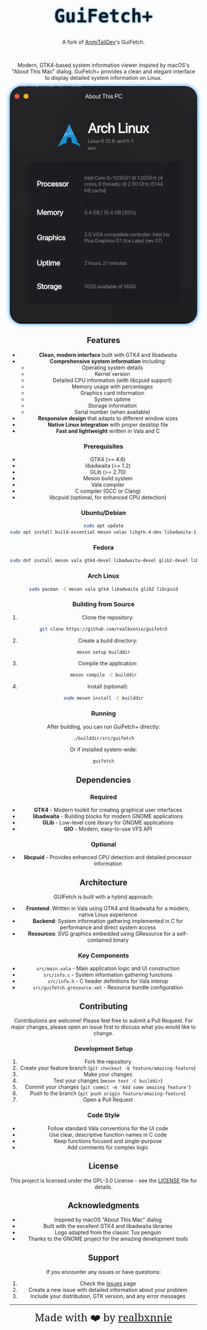<!-- IMAGINE USING HTML IN MARKDOWN :sob: -->

<center><h1 style="font-family: monospace; font-size: 3.5em; text-shadow: 0px 0px 5px rgba(0, 140, 255, 1)">GuiFetch+</h1>

A fork of [AnmiTaliDev](https://github.com/AnmiTaliDev)'s GuiFetch.

<br>

Modern, GTK4-based system information viewer inspired by macOS's "About This Mac" dialog. GuiFetch+ provides a clean and elegant interface to display detailed system information on Linux.

<img src="screenshot.png" style="box-shadow: 0px 0px 12px rgba(0, 140, 255, 1); border-radius: 2.3em">

## Features
- **Clean, modern interface** built with GTK4 and libadwaita
- **Comprehensive system information** including:
  - Operating system details
  - Kernel version
  - Detailed CPU information (with libcpuid support)
  - Memory usage with percentages
  - Graphics card information
  - System uptime
  - Storage information
  - Serial number (when available)
- **Responsive design** that adapts to different window sizes
- **Native Linux integration** with proper desktop file
- **Fast and lightweight** written in Vala and C

### Prerequisites

- GTK4 (>= 4.6)
- libadwaita (>= 1.2)
- GLib (>= 2.70)
- Meson build system
- Vala compiler
- C compiler (GCC or Clang)
- libcpuid (optional, for enhanced CPU detection)

### Ubuntu/Debian

```bash
sudo apt update
sudo apt install build-essential meson valac libgtk-4-dev libadwaita-1-dev libglib2.0-dev libgio2.0-dev libcpuid-dev
```

### Fedora

```bash
sudo dnf install meson vala gtk4-devel libadwaita-devel glib2-devel libcpuid-devel
```

### Arch Linux

```bash
sudo pacman -S meson vala gtk4 libadwaita glib2 libcpuid
```

### Building from Source
1. Clone the repository:
```bash
git clone https://github.com/realbxnnie/guifetch
```

2. Create a build directory:
```bash
meson setup builddir
```

3. Compile the application:
```bash
meson compile -C builddir
```

4. Install (optional):
```bash
sudo meson install -C builddir
```

### Running

After building, you can run GuiFetch+ directly:
```bash
./builddir/src/guifetch
```

Or if installed system-wide:
```bash
guifetch
```

## Dependencies

### Required

- **GTK4** - Modern toolkit for creating graphical user interfaces
- **libadwaita** - Building blocks for modern GNOME applications
- **GLib** - Low-level core library for GNOME applications
- **GIO** - Modern, easy-to-use VFS API

### Optional

- **libcpuid** - Provides enhanced CPU detection and detailed processor information

## Architecture

GUIFetch is built with a hybrid approach:

- **Frontend**: Written in Vala using GTK4 and libadwaita for a modern, native Linux experience
- **Backend**: System information gathering implemented in C for performance and direct system access
- **Resources**: SVG graphics embedded using GResource for a self-contained binary

### Key Components

- `src/main.vala` - Main application logic and UI construction
- `src/info.c` - System information gathering functions
- `src/info.h` - C header definitions for Vala interop
- `src/guifetch.gresource.xml` - Resource bundle configuration

## Contributing

Contributions are welcome! Please feel free to submit a Pull Request. For major changes, please open an issue first to discuss what you would like to change.

### Development Setup

1. Fork the repository
2. Create your feature branch (`git checkout -b feature/amazing-feature`)
3. Make your changes
4. Test your changes (`meson test -C builddir`)
5. Commit your changes (`git commit -m 'Add some amazing feature'`)
6. Push to the branch (`git push origin feature/amazing-feature`)
7. Open a Pull Request

### Code Style

- Follow standard Vala conventions for the UI code
- Use clear, descriptive function names in C code
- Keep functions focused and single-purpose
- Add comments for complex logic

## License

This project is licensed under the GPL-3.0 License - see the [LICENSE](LICENSE) file for details.

## Acknowledgments

- Inspired by macOS "About This Mac" dialog
- Built with the excellent GTK4 and libadwaita libraries
- Logo adapted from the classic Tux penguin
- Thanks to the GNOME project for the amazing development tools

## Support

If you encounter any issues or have questions:

1. Check the [Issues](https://github.com/AnmiTaliDev/guifetch/issues) page
2. Create a new issue with detailed information about your problem
3. Include your distribution, GTK version, and any error messages

---

<span style="font-family: 'serif'; font-size: 2em;">Made with ❤️ by [realbxnnie](https://github.com/realbxnnie)</span>
</center>